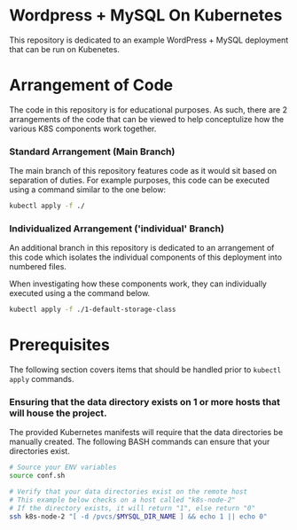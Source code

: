 # Wordpress + MySQL On Kubernetes

This repository is dedicated to an example WordPress + MySQL deployment that can be run on Kubenetes.

# Arrangement of Code

The code in this repository is for educational purposes. As such, there are 2 arrangements of the code that can be viewed to help conceptulize how the various K8S components work together.

### Standard Arrangement (Main Branch)

The main branch of this repository features code as it would sit based on separation of duties. For example purposes, this code can be executed using a command similar to the one below:

```bash
kubectl apply -f ./
```

### Individualized Arrangement ('individual' Branch)

An additional branch in this repository is dedicated to an arrangement of this code which isolates the individual components of this deployment into numbered files.

When investigating how these components work, they can individually executed using a the command below.

```bash
kubectl apply -f ./1-default-storage-class
```

# Prerequisites

The following section covers items that should be handled prior to `kubectl apply` commands.

### Ensuring that the data directory exists on 1 or more hosts that will house the project.

The provided Kubernetes manifests will require that the data directories be manually created. The following BASH commands can ensure that your directories exist.

```bash
# Source your ENV variables
source conf.sh

# Verify that your data directories exist on the remote host
# This example below checks on a host called "k8s-node-2"
# If the directory exists, it will return "1", else return "0"
ssh k8s-node-2 "[ -d /pvcs/$MYSQL_DIR_NAME ] && echo 1 || echo 0"